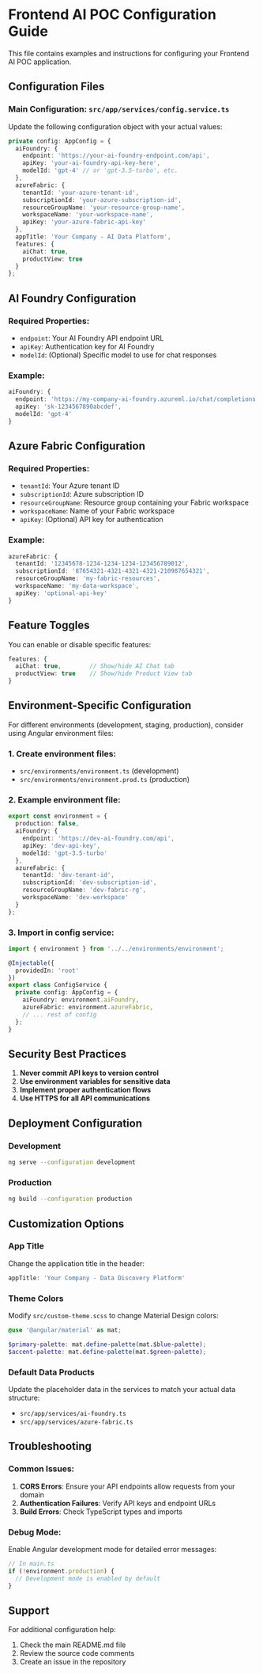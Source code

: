# Frontend AI POC Configuration Guide

This file contains examples and instructions for configuring your Frontend AI POC application.

## Configuration Files

### Main Configuration: `src/app/services/config.service.ts`

Update the following configuration object with your actual values:

```typescript
private config: AppConfig = {
  aiFoundry: {
    endpoint: 'https://your-ai-foundry-endpoint.com/api',
    apiKey: 'your-ai-foundry-api-key-here',
    modelId: 'gpt-4' // or 'gpt-3.5-turbo', etc.
  },
  azureFabric: {
    tenantId: 'your-azure-tenant-id',
    subscriptionId: 'your-azure-subscription-id',
    resourceGroupName: 'your-resource-group-name',
    workspaceName: 'your-workspace-name',
    apiKey: 'your-azure-fabric-api-key'
  },
  appTitle: 'Your Company - AI Data Platform',
  features: {
    aiChat: true,
    productView: true
  }
};
```

## AI Foundry Configuration

### Required Properties:
- `endpoint`: Your AI Foundry API endpoint URL
- `apiKey`: Authentication key for AI Foundry
- `modelId`: (Optional) Specific model to use for chat responses

### Example:
```typescript
aiFoundry: {
  endpoint: 'https://my-company-ai-foundry.azureml.io/chat/completions',
  apiKey: 'sk-1234567890abcdef',
  modelId: 'gpt-4'
}
```

## Azure Fabric Configuration

### Required Properties:
- `tenantId`: Your Azure tenant ID
- `subscriptionId`: Azure subscription ID
- `resourceGroupName`: Resource group containing your Fabric workspace
- `workspaceName`: Name of your Fabric workspace
- `apiKey`: (Optional) API key for authentication

### Example:
```typescript
azureFabric: {
  tenantId: '12345678-1234-1234-1234-123456789012',
  subscriptionId: '87654321-4321-4321-4321-210987654321',
  resourceGroupName: 'my-fabric-resources',
  workspaceName: 'my-data-workspace',
  apiKey: 'optional-api-key'
}
```

## Feature Toggles

You can enable or disable specific features:

```typescript
features: {
  aiChat: true,        // Show/hide AI Chat tab
  productView: true    // Show/hide Product View tab
}
```

## Environment-Specific Configuration

For different environments (development, staging, production), consider using Angular environment files:

### 1. Create environment files:
- `src/environments/environment.ts` (development)
- `src/environments/environment.prod.ts` (production)

### 2. Example environment file:
```typescript
export const environment = {
  production: false,
  aiFoundry: {
    endpoint: 'https://dev-ai-foundry.com/api',
    apiKey: 'dev-api-key',
    modelId: 'gpt-3.5-turbo'
  },
  azureFabric: {
    tenantId: 'dev-tenant-id',
    subscriptionId: 'dev-subscription-id',
    resourceGroupName: 'dev-fabric-rg',
    workspaceName: 'dev-workspace'
  }
};
```

### 3. Import in config service:
```typescript
import { environment } from '../../environments/environment';

@Injectable({
  providedIn: 'root'
})
export class ConfigService {
  private config: AppConfig = {
    aiFoundry: environment.aiFoundry,
    azureFabric: environment.azureFabric,
    // ... rest of config
  };
}
```

## Security Best Practices

1. **Never commit API keys to version control**
2. **Use environment variables for sensitive data**
3. **Implement proper authentication flows**
4. **Use HTTPS for all API communications**

## Deployment Configuration

### Development
```bash
ng serve --configuration development
```

### Production
```bash
ng build --configuration production
```

## Customization Options

### App Title
Change the application title in the header:
```typescript
appTitle: 'Your Company - Data Discovery Platform'
```

### Theme Colors
Modify `src/custom-theme.scss` to change Material Design colors:
```scss
@use '@angular/material' as mat;

$primary-palette: mat.define-palette(mat.$blue-palette);
$accent-palette: mat.define-palette(mat.$green-palette);
```

### Default Data Products
Update the placeholder data in the services to match your actual data structure:
- `src/app/services/ai-foundry.ts`
- `src/app/services/azure-fabric.ts`

## Troubleshooting

### Common Issues:

1. **CORS Errors**: Ensure your API endpoints allow requests from your domain
2. **Authentication Failures**: Verify API keys and endpoint URLs
3. **Build Errors**: Check TypeScript types and imports

### Debug Mode:
Enable Angular development mode for detailed error messages:
```typescript
// In main.ts
if (!environment.production) {
  // Development mode is enabled by default
}
```

## Support

For additional configuration help:
1. Check the main README.md file
2. Review the source code comments
3. Create an issue in the repository